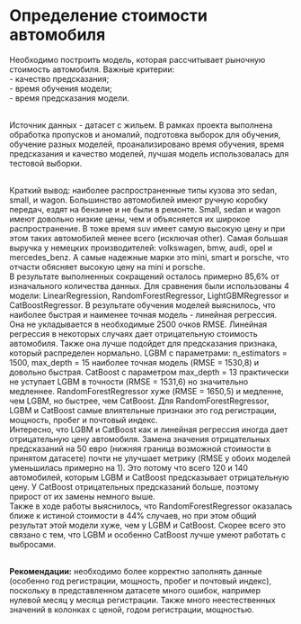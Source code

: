 # Определение стоимости автомобиля
Необходимо построить модель, которая рассчитывает рыночную стоимость автомобиля.
Важные критерии:
<br>- качество предсказания;
<br>- время обучения модели;
<br>- время предсказания модели.

<br>Источник данных - датасет с жильем. В рамках проекта выполнена обработка пропусков и аномалий, подготовка выборок для обучения, обучение разных моделей, проанализировано время обучения, время предсказания и качество моделей, лучшая модель использовалась для тестовой выборки.

<br>Краткий вывод: наиболее распространенные типы кузова это sedan, small, и wagon. Большинство автомобилей имеют ручную коробку передач, ездят на бензине и не были в ремонте. Small, sedan и wagon имеют довольно низкие цены, чем и объясняется их широкое распространение. В тоже время suv имеет самую высокую цену и при этом таких автомобилей менее всего (исключая other). Самая большая выручка у немецких производителей: volkswagen, bmw, audi, opel и mercedes_benz. А самые надежные марки это mini, smart и porsche, что отчасти обясняет высокую цену на mini и porsche.
<br>В результате выполненных сокращений осталось примерно 85,6% от изначального количества данных. Для сравнения были использованы 4 модели: LinearRegression, RandomForestRegressor, LightGBMRegressor и CatBoostRegressor. В результате обучения моделей выяснилось, что наиболее быстрая и наименее точная модель - линейная регрессия. Она не укладывается в необходимые 2500 очков RMSE. Линейная регрессия в некоторых случаях дает отрицательную стоимость автомобиля. Также она лучше подойдет для предсказания признака, который распределен нормально. LGBM с параметрами: n_estimators = 1500, max_depth = 15 наиболее точная модель (RMSE = 1530,8) и довольно быстрая. CatBoost с параметром max_depth = 13 практически не уступает LGBM в точности (RMSE = 1531,6) но значительно медленнее. RandomForestRegressor хуже (RMSE = 1650,5) и медленне, чем LGBM, но быстрее, чем CatBoost. Для RandomForestRegressor, LGBM и CatBoost самые влиятельные признаки это год регистрации, мощность, пробег и почтовый индекс.
<br>Интересно, что LGBM и CatBoost как и линейная регрессия иногда дает отрицательную цену автомобиля. Замена значения отрицательных предсказаний на 50 евро (нижняя граница возможной стоимости в принятом датасете) почти не улучшает метрику (RMSE у обоих моделей уменьшилась примерно на 1). Это потому что всего 120 и 140 автомобилей, которым LGBM и CatBoost предсказывает отрицательную цену. У CatBoost отрицательных предсказаний больше, поэтому прирост от их замены немного выше.
<br>Также в ходе работы выяснилось, что RandomForestRegressor оказалась ближе к истиной стоимости в 44% случаев, но при этом общий результат этой модели хуже, чем у LGBM и CatBoost. Скорее всего это связано с тем, что LGBM и особенно CatBoost лучше умеют работать с выбросами.

<br>**Рекомендации:** необходимо более корректно заполнять данные (особенно год регистрации, мощность, пробег и почтовый индекс), поскольку в представленном датасете много ошибок, например нулевой месяц у месяца регистрации. Также много неестественных значений в колонках с ценой, годом регистрации, мощностью.
